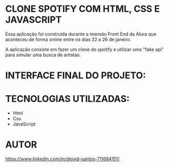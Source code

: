 # CLONE SPOTIFY COM HTML, CSS E JAVASCRIPT

Essa aplicação foi construída durante a imersão Front End da Alura que aconteceu de forma online entre os dias 22 a 26 de janeiro.

A aplicação consiste em fazer um clone do spotify e utilizar uma "fake api" para simular uma busca de artistas.

# INTERFACE FINAL DO PROJETO:



# TECNOLOGIAS UTILIZADAS: 
- Html
- Css
- JavaScript

# AUTOR
https://www.linkedin.com/in/deivid-santos-711684151/
